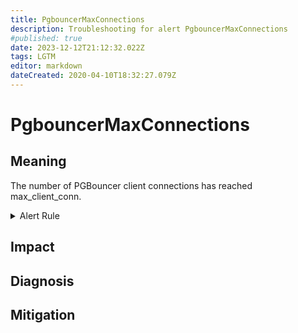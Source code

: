 ```yaml
---
title: PgbouncerMaxConnections
description: Troubleshooting for alert PgbouncerMaxConnections
#published: true
date: 2023-12-12T21:12:32.022Z
tags: LGTM
editor: markdown
dateCreated: 2020-04-10T18:32:27.079Z
---
```


# PgbouncerMaxConnections

## Meaning
[//]: # "Short paragraph that explains what the alert means"
The number of PGBouncer client connections has reached max_client_conn.

<details>
  <summary>Alert Rule</summary>

  ```yaml
alert: PgbouncerMaxConnections
expr: increase(pgbouncer_errors_count{errmsg="no more connections allowed (max_client_conn)"}[30s]) > 0
for: 0m
labels:
    severity: critical
annotations:
    summary: PGBouncer max connections (instance {{ $labels.instance }})
    description: |-
        The number of PGBouncer client connections has reached max_client_conn.
          VALUE = {{ $value }}
          LABELS = {{ $labels }}
    runbook: https://github.com/srerun/prometheus-alerts/content/runbooks/PgbouncerMaxConnections

  ```
</details>


## Impact
[//]: # "What could / will happen if the alert is not addressed"



## Diagnosis
[//]: # "Steps to take to identify the cause of the problem"



## Mitigation
[//]: # "The steps necessary to resolve the alert"
